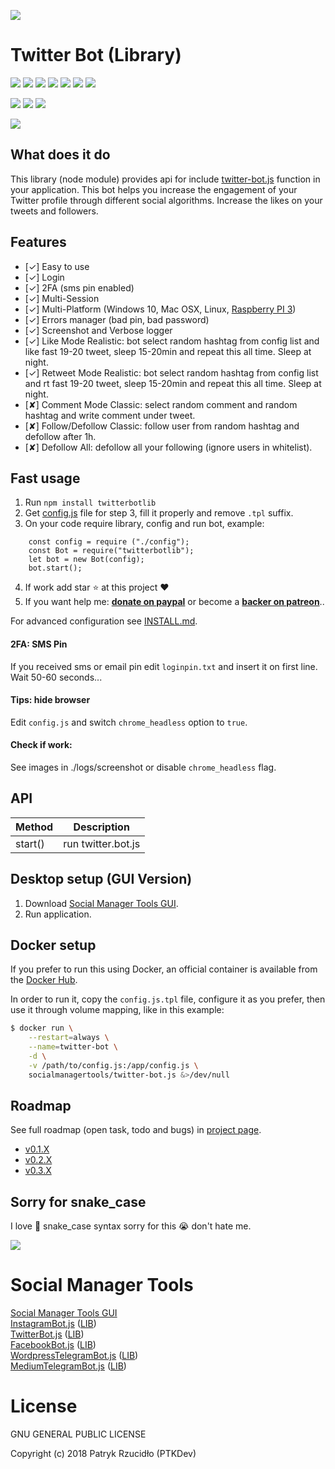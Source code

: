[![](https://ptkdev.it/img/bot/twitter-bot-lib.png)](https://twitter.bot.ptkdev.io)

# Twitter Bot (Library)

[![](https://img.shields.io/badge/license-GLPv3-brightgreen.svg)](#) [![](https://img.shields.io/badge/powered%20by-puppeteer-46aef7.svg)](https://github.com/GoogleChrome/puppeteer) [![](https://img.shields.io/badge/version-v0.2.4-lightgrey.svg)](https://github.com/social-manager-tools/twitter-bot.js/releases) [![](https://img.shields.io/badge/chat%20on-slack-orange.svg)](https://slack.ptkdev.io) [![](https://img.shields.io/badge/blog-medium-2AE176.svg)](http://blog.ptkdev.io) [![](https://img.shields.io/badge/twitter-ptkdevio-2AA3EF.svg)](https://twitter.com/ptkdevio) [![](https://img.shields.io/badge/help-support@ptkdev.io-fbbc05.svg)](mailto:support@ptkdev.io)

[![](https://img.shields.io/badge/donate-patreon-F87668.svg)](http://patreon.ptkdev.io) [![](https://img.shields.io/badge/donate-paypal-46AFE0.svg)](http://paypal.ptkdev.io) [![](https://img.shields.io/badge/buy%20me-coffee-4B788C.svg)](http://coffee.ptkdev.io)

[![](https://ptkdev.it/img/bot/ptkdev-twitter-bot.gif)](https://twitter.bot.ptkdev.io)

## What does it do 
This library (node module) provides api for include [twitter-bot.js](https://github.com/social-manager-tools/twitter-bot.js) function in your application. This bot helps you increase the engagement of your Twitter profile through different social algorithms. Increase the likes on your tweets and followers.

## Features
* [✓] Easy to use
* [✓] Login
* [✓] 2FA (sms pin enabled)
* [✓] Multi-Session
* [✓] Multi-Platform (Windows 10, Mac OSX, Linux, [Raspberry PI 3](https://github.com/social-manager-tools/twitter-bot.js/blob/master/INSTALL.md))
* [✓] Errors manager (bad pin, bad password)
* [✓] Screenshot and Verbose logger
* [✓] Like Mode Realistic: bot select random hashtag from config list and like fast 19-20 tweet, sleep 15-20min and repeat this all time. Sleep at night.
* [✓] Retweet Mode Realistic: bot select random hashtag from config list and rt fast 19-20 tweet, sleep 15-20min and repeat this all time. Sleep at night.
* [✘] Comment Mode Classic: select random comment and random hashtag and write comment under tweet.
* [✘] Follow/Defollow Classic: follow user from random hashtag and defollow after 1h.
* [✘] Defollow All: defollow all your following (ignore users in whitelist).

## Fast usage
1. Run `npm install twitterbotlib`
2. Get [config.js](https://raw.githubusercontent.com/social-manager-tools/twitter-bot-lib/0.2.4/config.js.tpl) file for step 3, fill it properly and remove `.tpl` suffix.
3. On your code require library, config and run bot, example:
```
    const config = require ("./config");
    const Bot = require("twitterbotlib");
    let bot = new Bot(config);
    bot.start();
```
4. If work add star :star: at this project :heart:
5. If you want help me: **[donate on paypal](http://paypal.ptkdev.io)** or become a **[backer on patreon](http://patreon.ptkdev.io)**..

For advanced configuration see [INSTALL.md](https://github.com/social-manager-tools/twitter-bot-lib/blob/master/INSTALL.md).

#### 2FA: SMS Pin
If you received sms or email pin edit `loginpin.txt` and insert it on first line. Wait 50-60 seconds...

#### Tips: hide browser
Edit `config.js` and switch `chrome_headless` option to `true`.

#### Check if work:
See images in ./logs/screenshot or disable `chrome_headless` flag.

## API 
Method | Description
------------ | -------------
start() | run twitter.bot.js

## Desktop setup (GUI Version)
1. Download [Social Manager Tools GUI](https://socialmanagertools.ptkdev.io/).
2. Run application.

## Docker setup
If you prefer to run this using Docker, an official container is available from the [Docker Hub](https://hub.docker.com/r/socialmanagertools/twitter-bot.js).

In order to run it, copy the `config.js.tpl` file, configure it as you prefer, then use it through volume mapping,
like in this example:

```sh
$ docker run \
    --restart=always \
    --name=twitter-bot \
    -d \
    -v /path/to/config.js:/app/config.js \
    socialmanagertools/twitter-bot.js &>/dev/null
```

## Roadmap
See full roadmap (open task, todo and bugs) in [project page](https://github.com/social-manager-tools/twitter-bot.js/projects?query=is%3Aopen+sort%3Aname-asc).
* [v0.1.X](https://github.com/social-manager-tools/twitter-bot.js/projects/1)
* [v0.2.X](https://github.com/social-manager-tools/twitter-bot.js/projects/2)
* [v0.3.X](https://github.com/social-manager-tools/twitter-bot.js/projects/3)

## Sorry for snake_case
I love :snake: snake_case syntax sorry for this :sob: don't hate me.

[![](https://socialmanagertools.ptkdev.io/img/socialmanagertools_logo.png)](https://github.com/social-manager-tools)

# Social Manager Tools

[Social Manager Tools GUI](https://github.com/social-manager-tools/social-manager-tools)  
[InstagramBot.js](https://github.com/social-manager-tools/instagram-bot.js) ([LIB](https://github.com/social-manager-tools/instagram-bot-lib))  
[TwitterBot.js](https://github.com/social-manager-tools/twitter-bot.js) ([LIB](https://github.com/social-manager-tools/twitter-bot-lib))  
[FacebookBot.js](https://github.com/social-manager-tools/facebook-bot.js) ([LIB](https://github.com/social-manager-tools/facebook-bot-lib))  
[WordpressTelegramBot.js](https://github.com/social-manager-tools/wordpress-telegram-bot.js) ([LIB](https://github.com/social-manager-tools/wordpress-telegram-bot-lib))  
[MediumTelegramBot.js](https://github.com/social-manager-tools/medium-telegram-bot.js) ([LIB](https://github.com/social-manager-tools/medium-telegram-bot-lib))  

# License

GNU GENERAL PUBLIC LICENSE

Copyright (c) 2018 Patryk Rzucidło (PTKDev)
